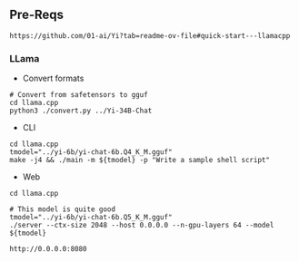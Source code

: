 ## Pre-Reqs
```
https://github.com/01-ai/Yi?tab=readme-ov-file#quick-start---llamacpp
```


### LLama
- Convert formats
```
# Convert from safetensors to gguf
cd llama.cpp
python3 ./convert.py ../Yi-34B-Chat
```

- CLI
```
cd llama.cpp
tmodel="../yi-6b/yi-chat-6b.Q4_K_M.gguf"
make -j4 && ./main -m ${tmodel} -p "Write a sample shell script"
```

- Web

```
cd llama.cpp

# This model is quite good
tmodel="../yi-6b/yi-chat-6b.Q5_K_M.gguf"
./server --ctx-size 2048 --host 0.0.0.0 --n-gpu-layers 64 --model ${tmodel}

http://0.0.0.0:8080
```